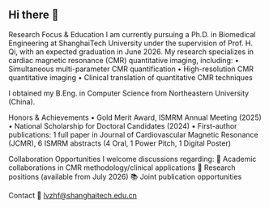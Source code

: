 ## Hi there 👋

<!--
**LyuZhenfeng/LyuZhenfeng** is a ✨ _special_ ✨ repository because its `README.md` (this file) appears on your GitHub profile.

Here are some ideas to get you started:

- 🔭 I’m currently working on ...
- 🌱 I’m currently learning ...
- 👯 I’m looking to collaborate on ...
- 🤔 I’m looking for help with ...
- 💬 Ask me about ...
- 📫 How to reach me: ...
- 😄 Pronouns: ...
- ⚡ Fun fact: ...
-->


Research Focus & Education
I am currently pursuing a Ph.D. in Biomedical Engineering at ShanghaiTech University under the supervision of Prof. H. Qi, with an expected graduation in June 2026. My research specializes in cardiac magnetic resonance (CMR) quantitative imaging, including:
• Simultaneous multi-parameter CMR quantification
• High-resolution CMR quantitative imaging
• Clinical translation of quantitative CMR techniques

I obtained my B.Eng. in Computer Science from Northeastern University (China).

Honors & Achievements
• Gold Merit Award, ISMRM Annual Meeting (2025)
• National Scholarship for Doctoral Candidates (2024)
• First-author publications: 1 full paper in Journal of Cardiovascular Magnetic Resonance (JCMR), 6 ISMRM abstracts (4 Oral, 1 Power Pitch, 1 Digital Poster)

Collaboration Opportunities
I welcome discussions regarding:
🔬 Academic collaborations in CMR methodology/clinical applications
💼 Research positions (available from July 2026)
📚 Joint publication opportunities

Contact
📧 lvzhf@shanghaitech.edu.cn
